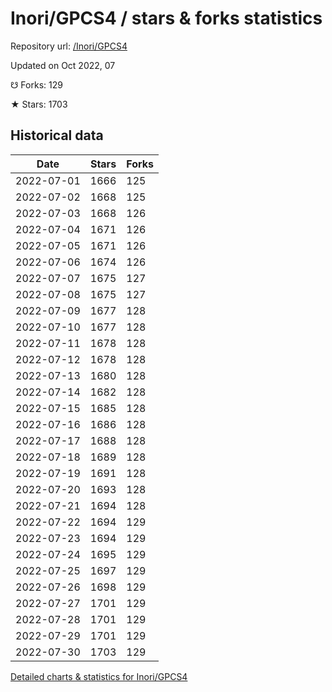 # Inori/GPCS4 / stars & forks statistics

Repository url: [/Inori/GPCS4](https://github.com/Inori/GPCS4)

Updated on Oct 2022, 07

☋ Forks: 129

★ Stars: 1703

## Historical data
| Date | Stars | Forks |
|------|-------|-------|
| 2022-07-01 | 1666 | 125 | 
| 2022-07-02 | 1668 | 125 | 
| 2022-07-03 | 1668 | 126 | 
| 2022-07-04 | 1671 | 126 | 
| 2022-07-05 | 1671 | 126 | 
| 2022-07-06 | 1674 | 126 | 
| 2022-07-07 | 1675 | 127 | 
| 2022-07-08 | 1675 | 127 | 
| 2022-07-09 | 1677 | 128 | 
| 2022-07-10 | 1677 | 128 | 
| 2022-07-11 | 1678 | 128 | 
| 2022-07-12 | 1678 | 128 | 
| 2022-07-13 | 1680 | 128 | 
| 2022-07-14 | 1682 | 128 | 
| 2022-07-15 | 1685 | 128 | 
| 2022-07-16 | 1686 | 128 | 
| 2022-07-17 | 1688 | 128 | 
| 2022-07-18 | 1689 | 128 | 
| 2022-07-19 | 1691 | 128 | 
| 2022-07-20 | 1693 | 128 | 
| 2022-07-21 | 1694 | 128 | 
| 2022-07-22 | 1694 | 129 | 
| 2022-07-23 | 1694 | 129 | 
| 2022-07-24 | 1695 | 129 | 
| 2022-07-25 | 1697 | 129 | 
| 2022-07-26 | 1698 | 129 | 
| 2022-07-27 | 1701 | 129 | 
| 2022-07-28 | 1701 | 129 | 
| 2022-07-29 | 1701 | 129 | 
| 2022-07-30 | 1703 | 129 | 


[Detailed charts & statistics for Inori/GPCS4](https://reviewgithub.com/rep/Inori/GPCS4)
